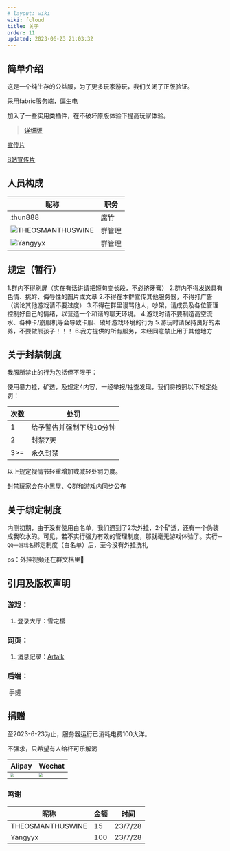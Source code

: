 ```yaml
---
# layout: wiki
wiki: fcloud
title: 关于
order: 11
updated: 2023-06-23 21:03:32
---
```


## 简单介绍

这是一个纯生存的公益服，为了更多玩家游玩，我们关闭了正版验证。

采用fabric服务端，偏生电

加入了一些实用类插件，在不破坏原版体验下提高玩家体验。

> [详细版](/wiki/fcloud/#简要介绍)

[宣传片](https://pan.hzchu.top/s/8QI0/video?name=2023_07_13_07_44_20_2.mp4)

[B站宣传片](https://www.bilibili.com/video/BV1BP41167UW/)

## 人员构成

| 昵称                                                         | 职务   |
| ------------------------------------------------------------ | ------ |
| <img src="https://blog.hzchu.top/img/avatar.webp" style="zoom:10%;" />thun888 | 腐竹   |
| ![](https://thirdqq.qlogo.cn/g?b=sdk&k=BXh2IxRq4IrOFxeFFXRWLw&kti=ZJWaxAAAAAE&s=40&t=1684571747)THEOSMANTHUSWINE | 群管理 |
| ![](https://thirdqq.qlogo.cn/g?b=sdk&k=sibqPxWmXGxtRA32GrhEeSw&kti=ZJWbfwAAAAI&s=40&t=1687110010)Yangyyx | 群管理 |

## 规定（暂行）

1.群内不得刷屏（实在有话讲请把短句变长段，不必挤牙膏）
2.群内不得发送具有色情、挑衅、侮辱性的图片或文章
2.不得在本群宣传其他服务器，不得打广告（谈论其他游戏请不要过度）
3.不得在群里谩骂他人，吵架，请成员及各位管理控制好自己的情绪，以营造一个和谐的聊天环境。
4.游戏时请不要制造高空流水、各种卡/崩服机等会导致卡服、破坏游戏环境的行为 
5.游玩时请保持良好的素养，不要做熊孩子！！！
6.我方提供的所有服务，未经同意禁止用于其他地方

## 关于封禁制度

我服所禁止的行为包括但不限于：

使用暴力挂，矿透，及规定4内容，一经举报/抽查发现，我们将按照以下规定处罚：

| 次数 | 处罚                     |
| ---- | ------------------------ |
| 1    | 给予警告并强制下线10分钟 |
| 2    | 封禁7天                  |
| 3>=  | 永久封禁                 |

以上规定视情节轻重增加或减轻处罚力度。

封禁玩家会在小黑屋、Q群和游戏内同步公布

## 关于绑定制度

内测初期，由于没有使用白名单，我们遇到了2次外挂，2个矿透，还有一个伪装成我吹水的。可见，若不实行强力有效的管理制度，那就毫无游戏体验了。实行`一QQ一游戏名`绑定制度（白名单）后，至今没有外挂洗礼

ps：外挂视频还在群文档里👻



## 引用及版权声明

### 游戏：

1. 登录大厅：雪之樱

### 网页：

1. 消息记录：[Artalk](https://artalk.js.org/)

### 后端：

​	手搓



## 捐赠

至2023-6-23为止，服务器运行已消耗电费100大洋。

不强求，只希望有人给杯可乐解渴

|Alipay|Wechat|
|-|-|
|<img src="https://onep.hzchu.top/mount/pic/2023/01/25/63d0a914495c1.webp" style="zoom:42.5%;" />|<img src="https://onep.hzchu.top/mount/pic/2023/01/25/63d0a92955df2.webp" style="zoom:50%;" />|

### 鸣谢

| 昵称             | 金额 | 时间    |
| ---------------- | ---- | ------- |
| THEOSMANTHUSWINE | 15   | 23/7/28 |
| Yangyyx          | 100  | 23/7/28 |



